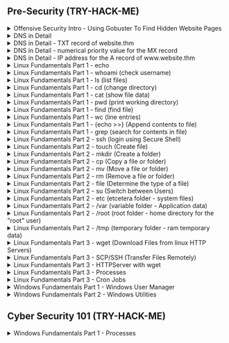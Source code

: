 ## Pre-Security (TRY-HACK-ME)

<details>
<summary>Offensive Security Intro - Using Gobuster To Find Hidden Website Pages</summary>

  ```sh
  gobuster -u http://fakebank.thm -w wordlist.txt dir
  ```
  - [ ] -u is used to state the website we're scanning
  - [ ] -w takes a list of words to iterate through to find hidden pages.

</details>
<details>
<summary>DNS in Detail </summary>

  #### CNAME of shop.website.thm

  ```sh
  $ nslookup --type=CNAME shop.website.thm
  ```

</details>
<details>
<summary>DNS in Detail - TXT record of website.thm </summary>

  ```sh
  $ nslookup --type=TXT website.thm
  ```

</details>
<details>
<summary>DNS in Detail - numerical priority value for the MX record </summary>

  ```sh
  $ nslookup --type=MX website.thm

  Server: 127.0.0.53
  Address: 127.0.0.53#53
  
  Non-authoritative answer:
  website.thm mail exchanger = 30 alt4.aspmx.l.google.com
  ```

</details>
<details>
<summary>DNS in Detail - IP address for the A record of www.website.thm </summary>

  ```sh
  $ nslookup --type=A website.thm

  Server: 127.0.0.53
  Address: 127.0.0.53#53
  
  Non-authoritative answer:
  Name: website.thm
  Address: 10.10.10.10
  ```

</details>
<details>
<summary>Linux Fundamentals Part 1 - echo </summary>

  ```sh
  tryhackme@linux1:~$ echo "Hello World"

  Hello World
  ```

</details>
<details>
<summary>Linux Fundamentals Part 1 - whoami (check username) </summary>

  ```sh
  tryhackme@linux1:~$ whoami

  tryhackme
  ```

</details>
<details>
<summary>Linux Fundamentals Part 1 - ls (list files) </summary>

  ```sh
  tryhackme@linux1:~$ ls

  access.log  folder1  folder2  folder3  folder4
  ```

  ```sh
  tryhackme@linux1:~$ ls folder4

  note.txt
  ```

  ```sh
  tryhackme@linux2:~$ ls -a

  .   .bash_logout  .cache    important  myfolder
  ..  .bashrc       .profile  myfile     unknown1
  ```

  ```sh
  tryhackme@linux2:~$ ls -l
  
  total 16
  -rw-r--r-- 1 user2     user2       14 May  5  2021 important
  -rw-r--r-- 1 tryhackme tryhackme   16 May  5  2021 myfile
  drwxr-xr-x 2 tryhackme tryhackme 4096 May  4  2021 myfolder
  -rw-r--r-- 1 tryhackme tryhackme   17 May  4  2021 unknown1
  ```

  ```sh
  tryhackme@linux2:~$ ls -lrt
  
  total 16
  -rw-r--r-- 1 tryhackme tryhackme   17 May  4  2021 unknown1
  drwxr-xr-x 2 tryhackme tryhackme 4096 May  4  2021 myfolder
  -rw-r--r-- 1 user2     user2       14 May  5  2021 important
  -rw-r--r-- 1 tryhackme tryhackme   16 May  5  2021 myfile
  ```

  ```sh
  -l: Long listing format (shows details like permissions, owner, size, modification date)
  -r: Reverse order while sorting
  -t: Sort by modification time, newest files first
  ```

  ```sh
  tryhackme@linux2:~$ ls -la
  
  total 40
  drwxr-xr-x 4 tryhackme tryhackme 4096 Jun 21 14:48 .
  drwxr-xr-x 5 root      root      4096 May  4  2021 ..
  -rw-r--r-- 1 tryhackme tryhackme  220 May  4  2021 .bash_logout
  -rw-r--r-- 1 tryhackme tryhackme 3771 May  4  2021 .bashrc
  drwx------ 2 tryhackme tryhackme 4096 Jun 21 14:48 .cache
  -rw-r--r-- 1 tryhackme tryhackme  807 May  4  2021 .profile
  -rw-r--r-- 1 user2     user2       14 May  5  2021 important
  -rw-r--r-- 1 tryhackme tryhackme   16 May  5  2021 myfile
  drwxr-xr-x 2 tryhackme tryhackme 4096 May  4  2021 myfolder
  -rw-r--r-- 1 tryhackme tryhackme   17 May  4  2021 unknown1
  ```

  ```sh
  tryhackme@linux2:~$ ls -lart

  total 40
  -rw-r--r-- 1 tryhackme tryhackme  807 May  4  2021 .profile
  -rw-r--r-- 1 tryhackme tryhackme 3771 May  4  2021 .bashrc
  -rw-r--r-- 1 tryhackme tryhackme  220 May  4  2021 .bash_logout
  -rw-r--r-- 1 tryhackme tryhackme   17 May  4  2021 unknown1
  drwxr-xr-x 2 tryhackme tryhackme 4096 May  4  2021 myfolder
  drwxr-xr-x 5 root      root      4096 May  4  2021 ..
  -rw-r--r-- 1 user2     user2       14 May  5  2021 important
  -rw-r--r-- 1 tryhackme tryhackme   16 May  5  2021 myfile
  drwx------ 2 tryhackme tryhackme 4096 Jun 21 14:48 .cache
  drwxr-xr-x 4 tryhackme tryhackme 4096 Jun 21 14:48 .
  ```

  ```sh
  ls --help
  man ls
  ```

</details>
<details>
<summary>Linux Fundamentals Part 1 - cd (change directory) </summary>

  ```sh
  tryhackme@linux1:~$ ls
  access.log  folder1  folder2  folder3  folder4

  tryhackme@linux1:~$ cd folder4
  tryhackme@linux1:~/folder4$ ls
  note.txt
  ```

</details>
<details>
<summary>Linux Fundamentals Part 1 - cat (show file data) </summary>

  ```sh
  tryhackme@linux1:~/folder4$ ls
  note.txt
  tryhackme@linux1:~/folder4$ cat note.txt 
  Hello World!

  tryhackme@linux1:~$ ls
  access.log  folder1  folder2  folder3  folder4
  tryhackme@linux1:~$ cat folder4/note.txt
  Hello World!
  ```

</details>
<details>
<summary>Linux Fundamentals Part 1 - pwd (print working directory) </summary>

  ```sh
  tryhackme@linux1:~$ ls
  access.log  folder1  folder2  folder3  folder4

  tryhackme@linux1:~$ cd folder4
  tryhackme@linux1:~/folder4$ pwd
  /home/tryhackme/folder4
  ```

</details>
<details>
<summary>Linux Fundamentals Part 1 - find (find file) </summary>

  ```sh
  tryhackme@linux1:~$ ls
  access.log  folder1  folder2  folder3  folder4

  tryhackme@linux1:~$ find -name note.txt
  ./folder4/note.txt
  tryhackme@linux1:~$ find -name *.txt
  ./folder4/note.txt
  ```

</details>
<details>
<summary>Linux Fundamentals Part 1 - wc (line entries) </summary>

  ```sh
  tryhackme@linux1:~$ cd folder4
  tryhackme@linux1:~/folder4$ ls
  note.txt

  tryhackme@linux1:~/folder4$ cat note.txt 
  Hello World!
  tryhackme@linux1:~/folder4$ wc -l note.txt 
  1 note.txt
  ```

</details>
<details>
<summary>Linux Fundamentals Part 1 - {echo >>} (Append contents to file) </summary>

  ```sh
  tryhackme@linux1:~/folder4$ ls
  note.txt

  tryhackme@linux1:~/folder4$ cat note.txt 
  Hello World!

  tryhackme@linux1:~/folder4$ echo '81.143.211.90 - - [25/Mar/2021:11:17 + 0000] "GET / HTTP/1.1" 200' >> note.txt 
  tryhackme@linux1:~/folder4$ cat note.txt 
  Hello World!
  81.143.211.90 - - [25/Mar/2021:11:17 + 0000] "GET / HTTP/1.1" 200

  tryhackme@linux1:~/folder4$ wc -l note.txt 
  2 note.txt
  ```

</details>
<details>
<summary>Linux Fundamentals Part 1 - grep (search for contents in file) </summary>

  ```sh
  tryhackme@linux1:~/folder4$ ls
  note.txt

  tryhackme@linux1:~/folder4$ cat note.txt 
  Hello World!
  81.143.211.90 - - [25/Mar/2021:11:17 + 0000] "GET / HTTP/1.1" 200

  tryhackme@linux1:~/folder4$ grep "81.143.211.90" note.txt 
  81.143.211.90 - - [25/Mar/2021:11:17 + 0000] "GET / HTTP/1.1" 200
  ```

</details>


<details>
<summary>Linux Fundamentals Part 2 - ssh (login using Secure Shell) </summary>

  ```sh
  ssh tryhackme@10.10.185.226
  ```

</details>

<details>
<summary>Linux Fundamentals Part 2 - touch (Create file) </summary>

  ```sh
  tryhackme@linux2:~$ ls
  important  myfile  myfolder  unknown1

  tryhackme@linux2:~$ touch note.txt
  tryhackme@linux2:~$ ls
  important  myfile  myfolder  note.txt  unknown1
  ```

</details>

<details>
<summary>Linux Fundamentals Part 2 - mkdir (Create a folder) </summary>

  ```sh
  tryhackme@linux2:~$ ls
  important  myfile  myfolder  note.txt  unknown1

  tryhackme@linux2:~$ mkdir mydirectory
  tryhackme@linux2:~$ ls
  important  mydirectory  myfile  myfolder  note.txt  unknown1
  ```

</details>

<details>
<summary>Linux Fundamentals Part 2 - cp (Copy a file or folder) </summary>

  ```sh
  tryhackme@linux2:~$ ls
  important  mydirectory  myfile  myfolder  note.txt  unknown1

  tryhackme@linux2:~$ cp note.txt note2.txt
  tryhackme@linux2:~$ ls
  important  mydirectory  myfile  myfolder  note.txt  note2.txt  unknown1
  ```

</details>

<details>
<summary>Linux Fundamentals Part 2 - mv (Move a file or folder) </summary>

  ```sh
  tryhackme@linux2:~$ ls
  important  mydirectory  myfile  myfolder  note.txt  note2.txt  unknown1

  tryhackme@linux2:~$ mv note2.txt mydirectory/note2.txt
  tryhackme@linux2:~$ ls
  important  mydirectory  myfile  myfolder  note.txt  unknown1
  tryhackme@linux2:~$ ls mydirectory/
  note2.txt
  ```

  ```sh
  tryhackme@linux2:~$ ls
  important  mydirectory  myfile  myfolder  note.txt  unknown1

  tryhackme@linux2:~$ mv note.txt note_updated.txt
  tryhackme@linux2:~$ ls
  important  mydirectory  myfile  myfolder  note_updated.txt  unknown1
  ```

</details>

<details>
<summary>Linux Fundamentals Part 2 - rm (Remove a file or folder) </summary>

  ```sh
  tryhackme@linux2:~$ ls
  important  mydirectory  myfile  myfolder  note_updated.txt  unknown1

  tryhackme@linux2:~$ rm note_updated.txt 
  tryhackme@linux2:~$ ls
  important  mydirectory  myfile  myfolder  unknown1
  ```

  ```sh
  tryhackme@linux2:~$ ls
  important  mydirectory  myfile  myfolder  unknown1

  tryhackme@linux2:~$ rm -R mydirectory/
  tryhackme@linux2:~$ ls
  important  myfile  myfolder  unknown1
  ```

</details>

<details>
<summary>Linux Fundamentals Part 2 - file (Determine the type of a file) </summary>

  ```sh
  tryhackme@linux2:~$ ls
  important  myfile  myfolder  unknown1

  tryhackme@linux2:~$ file myfile 
  myfile: ASCII text
  ```

</details>

<details>
<summary>Linux Fundamentals Part 2 - su (Switch between Users) </summary>

  ```sh
  tryhackme@linux2:~$ su -l user2
  Password: 
  user2@linux2:~$

  user2@linux2:~$ su tryhackme
  Password:
  tryhackme@linux2:/home/user2$
  ```

</details>

<details>
<summary>Linux Fundamentals Part 2 - etc (etcetera folder - system files) </summary>

  ```sh
  tryhackme@linux2:~$ cd /etc
  tryhackme@linux2:/etc$ ls
  
  ModemManager                   console-setup         fuse.conf            issue.net        mailcap                 pam.d                    rpc           timezone
  NetworkManager                 cron.d                fwupd                kernel           mailcap.order           passwd                   rsyslog.conf  tmpfiles.d
  PackageKit                     cron.daily            gai.conf             kernel-img.conf  manpath.config          passwd-                  rsyslog.d     ubuntu-advantage
  X11                            cron.hourly           groff                landscape        mdadm                   perl                     screenrc      ucf.conf
  acpi                           cron.monthly          group                ld.so.cache      mime.types              pki                      security      udev
  adduser.conf                   cron.weekly           group-               ld.so.conf       mke2fs.conf             pm                       selinux       udisks2
  alternatives                   crontab               grub.d               ld.so.conf.d     modprobe.d              polkit-1                 services      ufw
  apache2                        cryptsetup-initramfs  gshadow              ldap             modules                 pollinate                shadow        update-manager
  apparmor                       crypttab              gshadow-             legal            modules-load.d          popularity-contest.conf  shadow-       update-motd.d
  apparmor.d                     dbus-1                gss                  libaudit.conf    mtab                    profile                  shells        update-notifier
  apport                         dconf                 hdparm.conf          libblockdev      multipath               profile.d                skel          usb_modeswitch.conf
  apt                            debconf.conf          hibagent-config.cfg  locale.alias     multipath.conf          protocols                sos           usb_modeswitch.d
  at.deny                        debian_version        hibinit-config.cfg   locale.gen       nanorc                  python3                  ssh           vim
  bash.bashrc                    default               host.conf            localtime        netplan                 python3.8                ssl           vmware-tools
  bash_completion                deluser.conf          hostname             logcheck         network                 rc0.d                    subgid        vtrgb
  bash_completion.d              depmod.d              hosts                login.defs       networkd-dispatcher     rc1.d                    subgid-       wgetrc
  bindresvport.blacklist         dhcp                  hosts.allow          logrotate.conf   networks                rc2.d                    subuid        xattr.conf
  binfmt.d                       dpkg                  hosts.deny           logrotate.d      newt                    rc3.d                    subuid-       xdg
  byobu                          e2scrub.conf          init.d               lsb-release      nsswitch.conf           rc4.d                    sudoers       zsh_command_not_found
  ca-certificates                ec2_version           initramfs-tools      ltrace.conf      opt                     rc5.d                    sudoers.d
  ca-certificates.conf           environment           inputrc              lvm              os-release              rc6.d                    sysctl.conf
  ca-certificates.conf.dpkg-old  ethertypes            iproute2             machine-id       overlayroot.conf        rcS.d                    sysctl.d
  calendar                       fonts                 iscsi                magic            overlayroot.local.conf  resolv.conf              systemd
  cloud                          fstab                 issue                magic.mime       pam.conf                rmt                      terminfo

  ```

</details>

<details>
<summary>Linux Fundamentals Part 2 - /var (variable folder - Application data) </summary>

  ```sh
  tryhackme@linux2:/etc$ cd .. && cd /var

  tryhackme@linux2:/var$ ls
  backups  cache  crash  lib  local  lock  log  mail  opt  run  snap  spool  tmp  www

  tryhackme@linux2:/var$ ls  log/
  alternatives.log       apache2     auth.log.2.gz          cloud-init.log  dmesg.1.gz  dpkg.log       kern.log       lastlog   syslog.2.gz           wtmp
  alternatives.log.1     apt         btmp                   dist-upgrade    dmesg.2.gz  dpkg.log.1     kern.log.1     private   syslog.3.gz
  alternatives.log.2.gz  auth.log    btmp.1                 dmesg           dmesg.3.gz  dpkg.log.2.gz  kern.log.2.gz  syslog    ubuntu-advantage.log
  amazon                 auth.log.1  cloud-init-output.log  dmesg.0         dmesg.4.gz  journal        landscape      syslog.1  unattended-upgrades
  ```

</details>

<details>
<summary>Linux Fundamentals Part 2 - /root (root folder - home directory for the "root" user) </summary>

  ```sh
  root@linux2:~# ls
  myfile myfolder passwords.xlsx
  ```

</details>

<details>
<summary>Linux Fundamentals Part 2 - /tmp (temporary folder - ram temporary data) </summary>

  ```sh
  tryhackme@linux2:/$ cd /tmp

  tryhackme@linux2:/tmp$ ls
  snap-private-tmp                                                              systemd-private-0886ccb76384493bbc69c4ba48766cb4-systemd-logind.service-wXpcmh
  systemd-private-0886ccb76384493bbc69c4ba48766cb4-ModemManager.service-1pxeJh  systemd-private-0886ccb76384493bbc69c4ba48766cb4-systemd-resolved.service-zp0jOi
  systemd-private-0886ccb76384493bbc69c4ba48766cb4-apache2.service-BDYx8f       systemd-private-0886ccb76384493bbc69c4ba48766cb4-systemd-timesyncd.service-c83qlg
  ```

</details>

<details>
<summary>Linux Fundamentals Part 3 - wget (Download Files from linux HTTP Servers) </summary>

  ```sh
  wget https://assets.tryhackme.com/additional/linux-fundamentals/part3/myfile.txt
  ```

</details>

<details>
<summary>Linux Fundamentals Part 3 - SCP/SSH (Transfer Files Remotely) </summary>

  ## let's copy an example file from our machine to a remote machine

  ```sh
  scp important.txt ubuntu@192.168.1.30:/home/ubuntu/transferred.txt
  ```

  - [ ] The IP address of the remote system = 192.168.1.30
  - [ ] User on the remote system	= ubuntu
  - [ ] Name of the file on the local system = important.txt
  - [ ] Name that we wish to store the file as on the remote system =	transferred.txt

  ## let's copy a file from a remote computer to our local machine 

  ```sh
  scp ubuntu@192.168.1.30:/home/ubuntu/documents.txt notes.txt 
  ```

  - [ ] The IP address of the remote system = 192.168.1.30
  - [ ] User on the remote system	= ubuntu
  - [ ] Name of the file on the remote system = documents.txt
  - [ ] Name that we wish to store the file as on our system =	notes.txt

</details>

<details>
<summary>Linux Fundamentals Part 3 - HTTPServer with wget </summary>

  ## Using Python to start a web server

  ```sh
  tryhackme@linux3:~$ ls
  task3

  tryhackme@linux3:~$ python3 -m http.server
  Serving HTTP on 0.0.0.0 port 8000 (http://0.0.0.0:8000/) ...
  10.10.176.37 - - [22/Jun/2025 13:38:23] "GET /task3 HTTP/1.1" 200 -
  ```

  ## Downloading a file from our webserver using wget

  ```sh
  root@ip-10-10-176-37:~# ls
  burp.json   Desktop    Instructions  Postman  Scripts  thinclient_drives
  CTFBuilder  Downloads  Pictures      Rooms    snap     Tools

  root@ip-10-10-176-37:~# wget http://10.10.58.204:8000/task3
  --2025-06-22 14:38:25--  http://10.10.58.204:8000/task3
  Connecting to 10.10.58.204:8000... connected.
  HTTP request sent, awaiting response... 200 OK
  Length: 18 [application/octet-stream]
  Saving to: \u2018task3\u2019
  
  task3               100%[===================>]      18  --.-KB/s    in 0s      
  
  2025-06-22 14:38:25 (118 KB/s) - \u2018task3\u2019 saved [18/18]
  ```  

</details>

<details>
<summary>Linux Fundamentals Part 3 - Processes </summary>

  ## ps

  - [ ] What it does: Shows your processes (by default, only those associated with the current terminal/session).
  - [ ] Limited view: If you just run ps alone, it won’t show background daemons or other users’ processes.

  ```sh
  tryhackme@linux3:~$ ps

  PID TTY       TIME CMD
  3540 pts/0    00:00:00 bash
  3571 pts/0    00:00:00 ps
  ```

  ## ps aux

  - [ ] What it does: Shows all running processes on the system, regardless of who owns them or their terminal association.
  - [ ] Comprehensive: Includes system daemons, root processes, and background tasks.
  - [ ] Detailed info: Gives memory and CPU usage, user, PID, start time, command, and more.
  - [ ] Breakdown of ps aux:
    - [ ] a – Show processes for all users
    - [ ] u – Display process owner/user
    - [ ] x – Include processes not attached to a terminal

  ```sh
  ps aux

  USER       PID %CPU %MEM    VSZ   RSS TTY      STAT START   TIME COMMAND
  root         1  0.0  0.1 225200  9056 ?        Ss   Jun22   0:03 /sbin/init
  yourname  5678  0.2  1.3 300000 50000 pts/0    Sl   20:20   0:05 firefox
  ```

  ## Top

  - [ ] Top gives real-time statistics about the processes running on your system
  - [ ] What it does: Displays a real-time, dynamic list of processes sorted by CPU usage (by default).
  - [ ] Use case: Monitor system performance, view resource usage, find processes to kill or investigate.
  - [ ] Interactive: You can sort, search, and kill processes directly from the top interface.
  - [ ] While inside top:
    - [ ] Press k to kill a process (it will ask for a PID).
    - [ ] Press q to quit.
    - [ ] Press P to sort by CPU usage, M by memory.

  ```sh
  top
  ```

  ## kill & pkill

  - [ ] Syntax: kill [signal] PID

  ```sh
  ps aux | grep firefox  # Find PID of Firefox
  kill -9 12345          # Force-kill the Firefox process with PID 12345
  ```

  - [ ] Syntax: pkill [options] pattern

  ```sh
  pkill firefox                   # Terminates all processes with the name 'firefox'
  pkill -f "python my_script.py"  # Match full command line
  pkill -u username processname   # Killing specific users' processes
  ```

  ## fg

  - [ ] What it does: Brings a background job to the foreground in the terminal.
  - [ ] Use case: Resume a paused or backgrounded process (like after pressing Ctrl+Z or running a job with &).
  - [ ] Works only in the current shell session.

  ```sh
  fg

  sleep 60 &
  jobs           # Show background jobs
  fg %1          # Brings job number 1 to the foreground
  
  python my_script.py
  ^Z             # Ctrl+Z to suspend the process
  bg             # Resume it in the background
  fg             # Bring it back to foreground
  ```

  # systemctl

  - [ ] systemctl is the main command-line tool used to manage system services on Linux systems that use systemd (which most modern Linux distributions do, like Ubuntu, Fedora, CentOS, Debian, etc.).
  - [ ] It interacts with the systemd init system and service manager, allowing you to:
    - [ ] Start, stop, enable, or disable services
    - [ ] Check service status
    - [ ] Reboot or shut down the system
    - [ ] Analyze boot performance
    - [ ] List running services and units

  ```sh
  sudo systemctl status nginx	  = Check the status of the nginx service
  sudo systemctl start nginx	  = Start the service now
  sudo systemctl stop nginx	    = Stop the service
  sudo systemctl restart nginx	= Restart the service
  sudo systemctl enable nginx	  = Enable service to start at boot
  sudo systemctl disable nginx	= Prevent service from starting at boot
  sudo systemctl is-enabled nginx	= Check if it's set to start on boot
  sudo systemctl is-active nginx	= Check if it’s currently running
  sudo systemctl list-units --type=service = Show all active services
  sudo systemctl daemon-reload	= Reload service files after editing systemd units
  sudo systemctl reboot	  = Reboot the system
  sudo systemctl poweroff	= Power down the system
  sudo systemctl suspend	= Suspend (sleep) mode
  sudo systemctl list-timers	= Show all active timers (scheduled tasks)
  ```

</details>

<details>
<summary>Linux Fundamentals Part 3 - Cron Jobs </summary>

  - [ ] To open & edit crontab:
        
  ```sh
  crontab -e
  ```
  
  - [ ] A crontab is simply a special file with formatting that is recognised by the cron process to execute each line step-by-step.
  - [ ] Crontabs require 6 specific values:
    - [ ] MIN	  = What minute to execute at
    - [ ] HOUR	= What hour to execute at
    - [ ] DOM	  = What day of the month to execute at
    - [ ] MON	  = What month of the year to execute at
    - [ ] DOW	  = What day of the week to execute at
    - [ ] CMD	  = The actual command that will be executed.

  ```sh
  [MIN] [HOUR] [DOM] [MON] [DOW] {CMD....}
  ```

  ```sh
  0 */12 * * * cp -R /home/cmnatic/Documents /var/backups/
  ```

  ## Crontab Generators

  - [ ] [Crontab Generator Online](https://crontab-generator.org/)
  - [ ] [Cron Guru](https://crontab.guru/)

</details>

<details>
<summary>Windows Fundamentals Part 1 - Windows User Manager </summary>

  ```sh
  lusrmgr.msc
  ```

  <img width="1680" alt="image" src="https://github.com/user-attachments/assets/b674f133-797e-4032-a3f9-7330cd7c3a2d" />

</details>

<details>
<summary>Windows Fundamentals Part 2 - Windows Utilities</summary>
  
  ### System Configuration utility 

  ```sh
  msconfig
  ```

  <img width="664" alt="image" src="https://github.com/user-attachments/assets/e6d95d50-75e9-4938-ace8-fa7eceae394a" />

  ### Performance Monitor 
  
  ```sh
  perfmon
  ```

  <img width="840" alt="image" src="https://github.com/user-attachments/assets/fa2d7f89-7b31-4f7e-ac4c-4b45c1e01984" />

  ### Computer Management
  
  ```sh
  compmgmt
  ```

  <img width="837" alt="image" src="https://github.com/user-attachments/assets/5bd492b8-46c2-410e-993c-5f48cbed29af" />

  ### System Information
  
  ```sh
  msinfo32
  ```

  <img width="761" alt="image" src="https://github.com/user-attachments/assets/00f0d5fd-c241-49f5-8c5f-6264fae0b7b5" />

  ### Resource Monitor
  
  ```sh
  resmon
  ```

  <img width="811" alt="image" src="https://github.com/user-attachments/assets/df2166a6-17c2-4ac6-8b47-52052ea92f7e" />

  ### Registry Editor
  
  ```sh
  regedit
  ```

  <img width="633" alt="image" src="https://github.com/user-attachments/assets/58ff5b33-42da-408a-af04-dd5f7dc92f65" />

</details>

















## Cyber Security 101 (TRY-HACK-ME)

<details>
<summary>Windows Fundamentals Part 1 - Processes </summary>

  ```

  ```

  ```

  ```

</details>
















